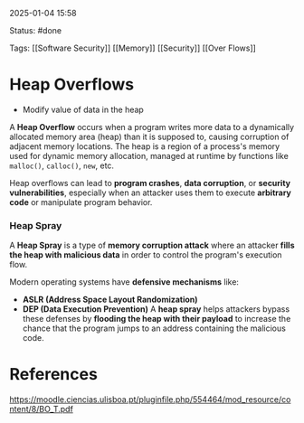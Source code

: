 2025-01-04 15:58

Status: #done 

Tags: [[Software Security]] [[Memory]] [[Security]] [[Over Flows]] 

# Heap Overflows

- Modify value of data in the heap

A **Heap Overflow** occurs when a program writes more data to a dynamically allocated memory area (heap) than it is supposed to, causing corruption of adjacent memory locations. The heap is a region of a process's memory used for dynamic memory allocation, managed at runtime by functions like `malloc()`, `calloc()`, `new`, etc.

Heap overflows can lead to **program crashes**, **data corruption**, or **security vulnerabilities**, especially when an attacker uses them to execute **arbitrary code** or manipulate program behavior.

### Heap Spray
A **Heap Spray** is a type of **memory corruption attack** where an attacker **fills the heap with malicious data** in order to control the program's execution flow.

Modern operating systems have **defensive mechanisms** like:
- **ASLR (Address Space Layout Randomization)**
- **DEP (Data Execution Prevention)**
A **heap spray** helps attackers bypass these defenses by **flooding the heap with their payload** to increase the chance that the program jumps to an address containing the malicious code.

# References

https://moodle.ciencias.ulisboa.pt/pluginfile.php/554464/mod_resource/content/8/BO_T.pdf